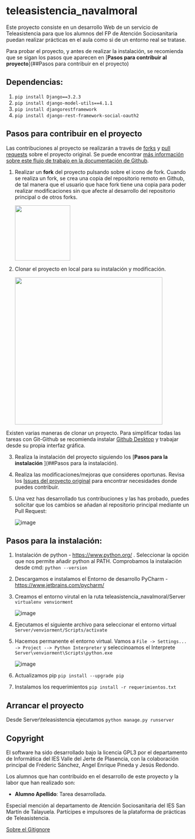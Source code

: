 # teleasistencia_navalmoral
Este proyecto consiste en un desarrollo Web de un servicio de Teleasistencia para que los alumnos del FP de Atención Sociosanitaria puedan realizar prácticas en el aula como si de un entorno real se tratase.

Para probar el proyecto, y antes de realizar la instalación, se recomienda que se sigan los pasos que aparecen en [**Pasos para contribuir al proyecto**](##Pasos para contribuir en el proyecto)

## Dependencias:

1. ```pip install Django==3.2.3```
2. ```pip install django-model-utils==4.1.1```
3. ```pip install djangorestframework```
4. ```pip install django-rest-framework-social-oauth2```

## Pasos para contribuir en el proyecto

Las contribuciones al proyecto se realizarán a través de [forks](https://docs.github.com/en/github/getting-started-with-github/quickstart/fork-a-repo) y [pull requests](https://docs.github.com/en/github/collaborating-with-pull-requests/proposing-changes-to-your-work-with-pull-requests/about-pull-requests) sobre el proyecto original. Se puede encontrar [más información sobre este flujo de trabajo en la documentación de Github](https://docs.github.com/en/github/collaborating-with-pull-requests).

1. Realizar un **fork** del proyecto pulsando sobre el icono de fork. Cuando se realiza un fork, se crea una copia del repositorio remoto en Github, de tal manera que el usuario que hace fork tiene una copia para poder realizar modificaciones sin que afecte al desarrollo del repositorio principal o de otros forks.

    <img src="https://user-images.githubusercontent.com/3669279/122238595-8c6e1780-cec0-11eb-8388-561c7ad3d250.png" width="150">

2. Clonar el proyecto en local para su instalación y modificación. 

    <img src="https://user-images.githubusercontent.com/3669279/122239016-e242bf80-cec0-11eb-854c-936d8433b8ea.png" width="400">

Existen varias maneras de clonar un proyecto. Para simplificar todas las tareas con Git-Github se recomienda instalar [Github Desktop](https://desktop.github.com/) y trabajar desde su propia interfaz gráfica.

3. Realiza la instalación del proyecto siguiendo los [**Pasos para la instalación** ](##Pasos para la instalación).
4. Realiza las modificaciones/mejoras que consideres oportunas. Revisa los [Issues del proyecto original](https://github.com/IES-Valle-Jerte/teleasistencia_navalmoral/issues) para encontrar necesidades donde puedes contribuir.     
5. Una vez has desarrollado tus contribuciones y las has probado, puedes solicitar que los cambios se añadan al repositorio principal mediante un Pull Request:

    ![image](https://user-images.githubusercontent.com/3669279/122243564-824e1800-cec4-11eb-9cd6-e93938341098.png)



## Pasos para la instalación:

1. Instalación de python - https://www.python.org/ . Seleccionar la opción que nos permite añadir python al PATH. 
   Comprobamos la instalación desde cmd: ```python --version```
2. Descargamos e instalamos el Entorno de desarrollo PyCharm - https://www.jetbrains.com/pycharm/
3. Creamos el entorno virutal en la ruta teleasistencia_navalmoral/Server ```virtualenv venviorment```

    ![image](https://user-images.githubusercontent.com/57873286/122094653-af3ef400-ce0c-11eb-8556-620286524cc6.png)

5. Ejecutamos el siguiente archivo para seleccionar el entorno virtual ```Server/venviorment/Scripts/activate```
6. Hacemos permanente el entorno virtual. Vamos a ```File -> Settings... -> Project --> Python Interpreter``` y seleccinoamos el Interprete ```Server\venviorment\Scripts\python.exe```

    ![image](https://user-images.githubusercontent.com/57873286/122095294-794e3f80-ce0d-11eb-9577-985b2d170102.png)

8. Actualizamos pip ```pip install --upgrade pip```
9. Instalamos los requerimientos ```pip install -r requerimientos.txt```


## Arrancar el proyecto

Desde Server\teleasistencia ejecutamos ```python manage.py runserver```

## Copyright

El software ha sido desarrollado bajo la licencia GPL3 por el departamento de Informática del IES Valle del Jerte de Plasencia, con la colaboración principal de Fréderic Sánchez, Angel Enrique Pineda y Jesús Redondo.

Los alumnos que han contribuido en el desarrollo de este proyecto y la labor que han realizado son:
- **Alumno Apellido**: Tarea desarrollada.

Especial mención al departamento de Atención Sociosanitaria del IES San Martín de Talayuela. Partícipes e impulsores de la plataforma de prácticas de Teleasistencia. 




[Sobre el Gitignore](https://djangowaves.com/tips-tricks/gitignore-for-a-django-project/)
